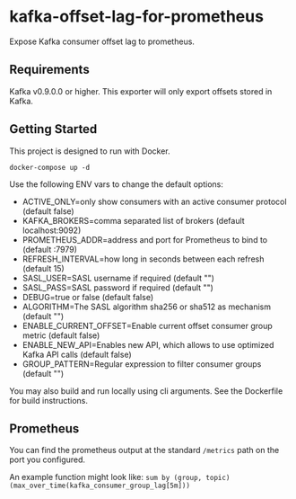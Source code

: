 # kafka-offset-lag-for-prometheus
Expose Kafka consumer offset lag to prometheus.

## Requirements
Kafka v0.9.0.0 or higher.  This exporter will only export offsets
stored in Kafka.

## Getting Started
This project is designed to run with Docker.

`docker-compose up -d`

Use the following ENV vars to change the default options:
* ACTIVE_ONLY=only show consumers with an active consumer protocol (default false)
* KAFKA_BROKERS=comma separated list of brokers (default localhost:9092)
* PROMETHEUS_ADDR=address and port for Prometheus to bind to (default :7979)
* REFRESH_INTERVAL=how long in seconds between each refresh (default 15)
* SASL_USER=SASL username if required (default "")
* SASL_PASS=SASL password if required (default "")
* DEBUG=true or false (default false)
* ALGORITHM=The SASL algorithm sha256 or sha512 as mechanism (default "")
* ENABLE_CURRENT_OFFSET=Enable current offset consumer group metric (default false)
* ENABLE_NEW_API=Enables new API, which allows to use optimized Kafka API calls (default false)
* GROUP_PATTERN=Regular expression to filter consumer groups (default "")

You may also build and run locally using cli arguments.  See the Dockerfile
for build instructions.

## Prometheus
You can find the prometheus output at the standard `/metrics` path on the port you configured.

An example function might look like:
`sum by (group, topic) (max_over_time(kafka_consumer_group_lag[5m]))`
